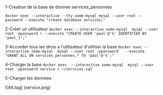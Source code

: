
1-Creation de la base de donnee services_personnes

```docker exec --interactive --tty some-mysql mysql --user root --password --execute "create database services;"```

2-Créer un utilisateur
```docker exec --interactive some-mysql  mysql --user root -ppassword \ --execute "CREATE USER 'paul'@'%' IDENTIFIED BY 'paul_1';" ```

3-Accorder tous les drois a l'utilisateur d'utiliser la base 
   ```docker exec --interactive some-mysql  mysql --user root -ppassword   --execute "GRANT ALL ON services_personnes.* TO 'paul'@'%';"```
   
4-Charger la base
```docker exec  --interactive some-mysql  mysql --user root -ppassword service < ~/services.sql ```

5-Charger les données
 
![Alt.tag] (service.png)

